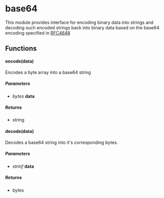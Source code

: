 # base64
This module provides interface for encoding binary data into strings and 
decoding such encoded strings back into binary data based on the base64 
encoding specified in [RFC4648](https://datatracker.ietf.org/doc/html/rfc4648)

## Functions

#### encode(data)

Encodes a byte array into a base64 string
##### Parameters

- _bytes_ **data**

##### Returns

- string



#### decode(data)

Decodes a base64 string into it's corresponding bytes.
##### Parameters

- _strinf_ **data**

##### Returns

- bytes



